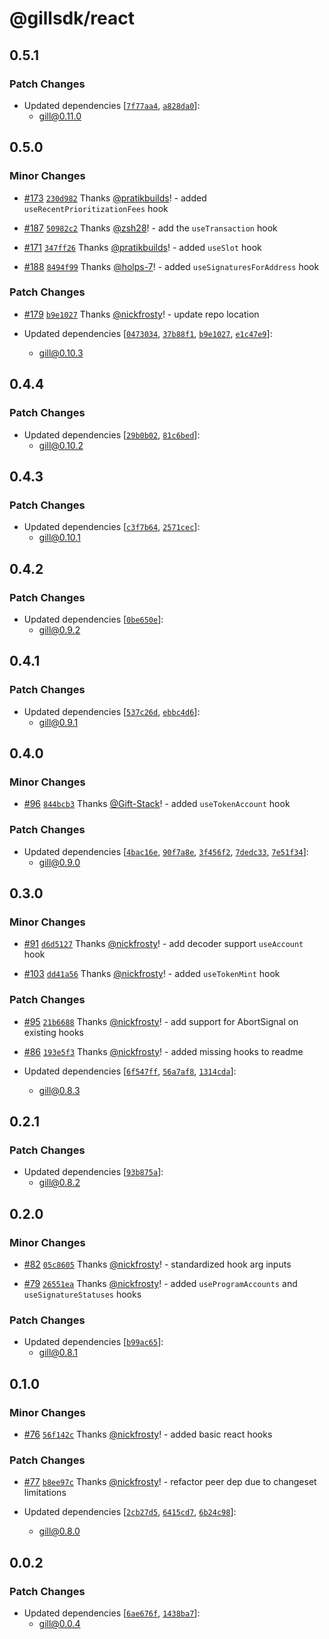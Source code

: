 # @gillsdk/react

## 0.5.1

### Patch Changes

- Updated dependencies [[`7f77aa4`](https://github.com/gillsdk/gill/commit/7f77aa47385680bfb331e36f4f2a8d6a0c8aa250),
  [`a828da0`](https://github.com/gillsdk/gill/commit/a828da0b2e4e87436d254062d339167fed3db8ab)]:
  - gill@0.11.0

## 0.5.0

### Minor Changes

- [#173](https://github.com/gillsdk/gill/pull/173)
  [`230d982`](https://github.com/gillsdk/gill/commit/230d982ae177c6912e46b46dabbcb7aae49addb1) Thanks
  [@pratikbuilds](https://github.com/pratikbuilds)! - added `useRecentPrioritizationFees` hook

- [#187](https://github.com/gillsdk/gill/pull/187)
  [`50982c2`](https://github.com/gillsdk/gill/commit/50982c2721ba1e05e9f0981065c6fcc07dee9528) Thanks
  [@zsh28](https://github.com/zsh28)! - add the `useTransaction` hook

- [#171](https://github.com/gillsdk/gill/pull/171)
  [`347ff26`](https://github.com/gillsdk/gill/commit/347ff26b30b6fb8593a14ce996515440e3b0b295) Thanks
  [@pratikbuilds](https://github.com/pratikbuilds)! - added `useSlot` hook

- [#188](https://github.com/gillsdk/gill/pull/188)
  [`8494f99`](https://github.com/gillsdk/gill/commit/8494f99d82630389659359ba9b567124b0c04e3a) Thanks
  [@holps-7](https://github.com/holps-7)! - added `useSignaturesForAddress` hook

### Patch Changes

- [#179](https://github.com/gillsdk/gill/pull/179)
  [`b9e1027`](https://github.com/gillsdk/gill/commit/b9e102793b30b0bf8a5c8e512ecc20f04a1e6ddc) Thanks
  [@nickfrosty](https://github.com/nickfrosty)! - update repo location

- Updated dependencies [[`0473034`](https://github.com/gillsdk/gill/commit/0473034aaac424195b120e939d6501bfd6a24a9d),
  [`37b88f1`](https://github.com/gillsdk/gill/commit/37b88f1a3951db73e46d0969e2c0a2d400ba0579),
  [`b9e1027`](https://github.com/gillsdk/gill/commit/b9e102793b30b0bf8a5c8e512ecc20f04a1e6ddc),
  [`e1c47e9`](https://github.com/gillsdk/gill/commit/e1c47e9a84340bed35d5b33298c600a3b23628ff)]:
  - gill@0.10.3

## 0.4.4

### Patch Changes

- Updated dependencies [[`29b0b02`](https://github.com/gillsdk/gill/commit/29b0b0260b03ad2434a2e838204d248061e0fdfa),
  [`81c6bed`](https://github.com/gillsdk/gill/commit/81c6beddc314a98b75180e5241c7808da16c4f42)]:
  - gill@0.10.2

## 0.4.3

### Patch Changes

- Updated dependencies [[`c3f7b64`](https://github.com/gillsdk/gill/commit/c3f7b64ce7e2c2ed045ede39885e36c054fa1403),
  [`2571cec`](https://github.com/gillsdk/gill/commit/2571ceca9efab70fbe8b7e451a3be35db106dfd6)]:
  - gill@0.10.1

## 0.4.2

### Patch Changes

- Updated dependencies [[`0be650e`](https://github.com/gillsdk/gill/commit/0be650e92c1f8de1011e6fdbde0a66aaf07cc120)]:
  - gill@0.9.2

## 0.4.1

### Patch Changes

- Updated dependencies [[`537c26d`](https://github.com/gillsdk/gill/commit/537c26daa62519f9061891103862e902e1605a25),
  [`ebbc4d6`](https://github.com/gillsdk/gill/commit/ebbc4d6f5b8e616d600fd3542226a201a5d5df40)]:
  - gill@0.9.1

## 0.4.0

### Minor Changes

- [#96](https://github.com/gillsdk/gill/pull/96)
  [`844bcb3`](https://github.com/gillsdk/gill/commit/844bcb3e71937c9f4af8c93b2058d0d03f793a75) Thanks
  [@Gift-Stack](https://github.com/Gift-Stack)! - added `useTokenAccount` hook

### Patch Changes

- Updated dependencies [[`4bac16e`](https://github.com/gillsdk/gill/commit/4bac16ef9d11a11ca59bf2ffa99d23ad77e8bd21),
  [`90f7a8e`](https://github.com/gillsdk/gill/commit/90f7a8eeb9fbce3b4dd815912438075e3c6852ac),
  [`3f456f2`](https://github.com/gillsdk/gill/commit/3f456f297f4a656edc6d47c2bbcaf3350fb0cdf9),
  [`7dedc33`](https://github.com/gillsdk/gill/commit/7dedc33397a0346a8a56344d77a719e7238ef930),
  [`7e51f34`](https://github.com/gillsdk/gill/commit/7e51f34002e5ac5e54bf54f2a86d4c8a0149392d)]:
  - gill@0.9.0

## 0.3.0

### Minor Changes

- [#91](https://github.com/gillsdk/gill/pull/91)
  [`d6d5127`](https://github.com/gillsdk/gill/commit/d6d51274e0bd978433d39ba999ff7f6cdc15bfdb) Thanks
  [@nickfrosty](https://github.com/nickfrosty)! - add decoder support `useAccount` hook

- [#103](https://github.com/gillsdk/gill/pull/103)
  [`dd41a56`](https://github.com/gillsdk/gill/commit/dd41a569212f2438b174256d98bb3270fa07410d) Thanks
  [@nickfrosty](https://github.com/nickfrosty)! - added `useTokenMint` hook

### Patch Changes

- [#95](https://github.com/gillsdk/gill/pull/95)
  [`21b6688`](https://github.com/gillsdk/gill/commit/21b6688db106d6eaf959566308824307d04a271a) Thanks
  [@nickfrosty](https://github.com/nickfrosty)! - add support for AbortSignal on existing hooks

- [#86](https://github.com/gillsdk/gill/pull/86)
  [`193e5f3`](https://github.com/gillsdk/gill/commit/193e5f3df84c584ff2ebbec9d41eb4c84e903d70) Thanks
  [@nickfrosty](https://github.com/nickfrosty)! - added missing hooks to readme

- Updated dependencies [[`6f547ff`](https://github.com/gillsdk/gill/commit/6f547fff0731bd7530b1266f8a5c15eac2e80d32),
  [`56a7af8`](https://github.com/gillsdk/gill/commit/56a7af87878b914275f5189d99ea7c2674f45c0c),
  [`1314cda`](https://github.com/gillsdk/gill/commit/1314cda705d9734d4cdf1a42c985f25ae3737a92)]:
  - gill@0.8.3

## 0.2.1

### Patch Changes

- Updated dependencies [[`93b875a`](https://github.com/gillsdk/gill/commit/93b875a088a4830ef39e8084d3d5e6038c8a96cc)]:
  - gill@0.8.2

## 0.2.0

### Minor Changes

- [#82](https://github.com/gillsdk/gill/pull/82)
  [`05c8605`](https://github.com/gillsdk/gill/commit/05c8605ff00d65ba04b0b6e218d540da2a164232) Thanks
  [@nickfrosty](https://github.com/nickfrosty)! - standardized hook arg inputs

- [#79](https://github.com/gillsdk/gill/pull/79)
  [`26551ea`](https://github.com/gillsdk/gill/commit/26551ea988eb1db8490cd0bb1003e1805c75e327) Thanks
  [@nickfrosty](https://github.com/nickfrosty)! - added `useProgramAccounts` and `useSignatureStatuses` hooks

### Patch Changes

- Updated dependencies [[`b99ac65`](https://github.com/gillsdk/gill/commit/b99ac65a6de6d379e5f0f65b80c1f2a1a492d061)]:
  - gill@0.8.1

## 0.1.0

### Minor Changes

- [#76](https://github.com/gillsdk/gill/pull/76)
  [`56f142c`](https://github.com/gillsdk/gill/commit/56f142c537e30d5f74c337e600c2216be5dd525a) Thanks
  [@nickfrosty](https://github.com/nickfrosty)! - added basic react hooks

### Patch Changes

- [#77](https://github.com/gillsdk/gill/pull/77)
  [`b8ee97c`](https://github.com/gillsdk/gill/commit/b8ee97ccdd38a2d0d0bc2284cf9ecfad3e717ad1) Thanks
  [@nickfrosty](https://github.com/nickfrosty)! - refactor peer dep due to changeset limitations

- Updated dependencies [[`2cb27d5`](https://github.com/gillsdk/gill/commit/2cb27d5b2450002038bf6501015c259eb4c43ee6),
  [`6415cd7`](https://github.com/gillsdk/gill/commit/6415cd774ea333135756863a227613d8d075fa8a),
  [`6b24c98`](https://github.com/gillsdk/gill/commit/6b24c982a7cd00b71be82ef65753d0cce074b868)]:
  - gill@0.8.0

## 0.0.2

### Patch Changes

- Updated dependencies [[`6ae676f`](https://github.com/gillsdk/gill/commit/6ae676f0f06c0ab07af8b2d03fd2e0f3fb051916),
  [`1438ba7`](https://github.com/gillsdk/gill/commit/1438ba7fbf1a572d7c8c7936b70ba85e775d2cf0)]:
  - gill@0.0.4
